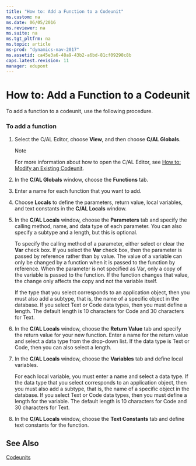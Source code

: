 ```yaml
---
title: "How to: Add a Function to a Codeunit"
ms.custom: na
ms.date: 06/05/2016
ms.reviewer: na
ms.suite: na
ms.tgt_pltfrm: na
ms.topic: article
ms-prod: "dynamics-nav-2017"
ms.assetid: ca45e3a6-48a9-43b2-a6bd-81cf09298c8b
caps.latest.revision: 11
manager: edupont
---
```

# How to: Add a Function to a Codeunit
To add a function to a codeunit, use the following procedure.  
  
### To add a function  
  
1.  Select the C/AL Editor, choose **View**, and then choose **C/AL Globals**.  
  
    > [!NOTE]  
    >  For more information about how to open the C/AL Editor, see [How to: Modify an Existing Codeunit](How%20to:%20Modify%20an%20Existing%20Codeunit.md).  
  
2.  In the **C/AL Globals** window, choose the **Functions** tab.  
  
3.  Enter a name for each function that you want to add.  
  
4.  Choose **Locals** to define the parameters, return value, local variables, and text constants in the **C/AL Locals** window.  
  
5.  In the **C/AL Locals** window, choose the **Parameters** tab and specify the calling method, name, and data type of each parameter. You can also specify a subtype and a length, but this is optional.  
  
     To specify the calling method of a parameter, either select or clear the **Var** check box. If you select the **Var** check box, then the parameter is passed by reference rather than by value. The value of a variable can only be changed by a function when it is passed to the function by reference. When the parameter is not specified as Var, only a copy of the variable is passed to the function. If the function changes that value, the change only affects the copy and not the variable itself.  
  
     If the type that you select corresponds to an application object, then you must also add a subtype, that is, the name of a specific object in the database. If you select Text or Code data types, then you must define a length. The default length is 10 characters for Code and 30 characters for Text.  
  
6.  In the **C/AL Locals** window, choose the **Return Value** tab and specify the return value for your new function. Enter a name for the return value and select a data type from the drop\-down list. If the data type is Text or Code, then you can also select a length.  
  
7.  In the **C/AL Locals** window, choose the **Variables** tab and define local variables.  
  
     For each local variable, you must enter a name and select a data type. If the data type that you select corresponds to an application object, then you must also add a subtype, that is, the name of a specific object in the database. If you select Text or Code data types, then you must define a length for the variable. The default length is 10 characters for Code and 30 characters for Text.  
  
8.  In the **C/AL Locals** window, choose the **Text Constants** tab and define text constants for the function.  
  
## See Also  
 [Codeunits](Codeunits.md)